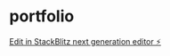 # portfolio

[Edit in StackBlitz next generation editor ⚡️](https://stackblitz.com/~/github.com/JoeMark06/portfolio)